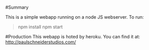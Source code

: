 #Summary

This is a simple webapp running on a node JS webserver. To run: 
> npm install
> npm start

#Production
This webapp is hoted by heroku. You can find it at: http://paulschneiderstudios.com/